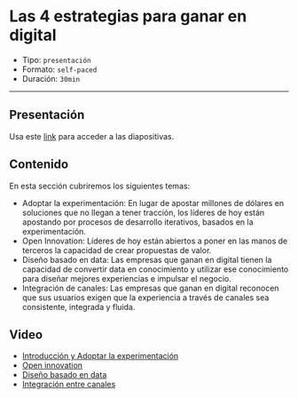 # Las 4 estrategias para ganar en digital

* Tipo: `presentación`
* Formato: `self-paced`
* Duración: `30min`

***

## Presentación

Usa este [link](https://drive.google.com/open?id=19cmDUgSoqGw-KAg8wze9A3Gz1V-tVV2o3xE-a6U2emc)
para acceder a las diapositivas.

## Contenido

En esta sección cubriremos los siguientes temas:

* Adoptar la experimentación: En lugar de apostar millones de	dólares en
  soluciones que no llegan a tener tracción, los líderes	de hoy están
  apostando por procesos de desarrollo iterativos, basados en la experimentación.
* Open Innovation: Líderes de hoy están abiertos a poner en las
	manos de terceros la capacidad de crear propuestas de valor.
* Diseño basado en data: Las empresas que ganan en digital tienen
	la capacidad de convertir data en conocimiento y utilizar ese
	conocimiento para diseñar mejores experiencias e impulsar el negocio.
* Integración de canales: Las empresas que ganan en digital
	reconocen que sus usuarios exigen que la experiencia a través
	de canales sea consistente, integrada y fluida.

## Video

* [Introducción y Adoptar la experimentación](https://www.useloom.com/share/94bee9d273224ec89c5c62497b0fa202)
* [Open innovation](https://www.useloom.com/share/9f176c2b948a4b4b8318b5cec8c31b78)
* [Diseño basado en data](https://www.useloom.com/share/517a6902bca84a57bebed48c7b751a00)
* [Integración entre canales](https://www.useloom.com/share/d01b726ae01a4f58a0186ae73bbf0610)